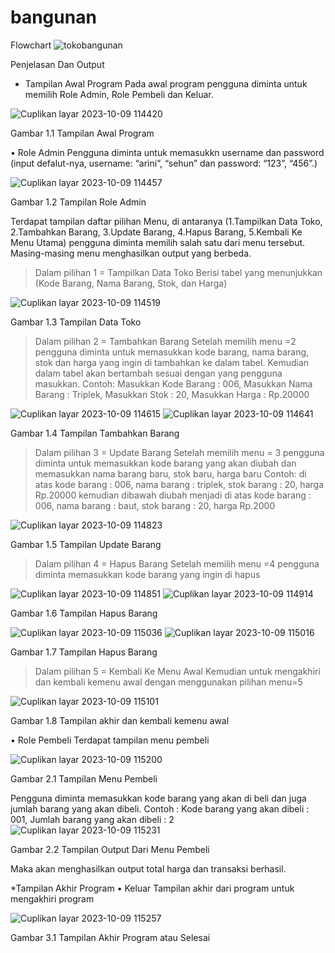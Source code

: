 # bangunan
Flowchart
![tokobangunan](https://github.com/nyomanarinit/bangunan/assets/145880551/b93c6e26-fb82-4c24-a1bd-c313de03ae39)


Penjelasan Dan Output

*	Tampilan Awal Program
Pada awal program pengguna diminta untuk memilih Role Admin, Role Pembeli dan Keluar.

![Cuplikan layar 2023-10-09 114420](https://github.com/nyomanarinit/bangunan/assets/145880551/876f40f1-6495-4a7c-8ac4-f269e268169c)

Gambar 1.1 Tampilan Awal Program
 
•	Role Admin
Pengguna diminta untuk memasukkn username dan password (input defalut-nya, username: “arini”, “sehun” dan password: “123”, “456”.)

![Cuplikan layar 2023-10-09 114457](https://github.com/nyomanarinit/bangunan/assets/145880551/ed570710-1531-4a6f-b222-ed4ff9685433)

Gambar 1.2 Tampilan Role Admin

Terdapat tampilan daftar pilihan Menu, di antaranya (1.Tampilkan Data Toko, 2.Tambahkan Barang, 3.Update Barang, 4.Hapus Barang, 5.Kembali Ke Menu Utama) pengguna diminta memilih salah satu dari menu tersebut.
Masing-masing menu menghasilkan output yang berbeda.

>	Dalam pilihan 1 = Tampilkan Data Toko
Berisi tabel yang menunjukkan (Kode Barang, Nama Barang, Stok, dan Harga)

![Cuplikan layar 2023-10-09 114519](https://github.com/nyomanarinit/bangunan/assets/145880551/dfcecc96-ded6-4e1e-8fd8-cbfc0c77f86c)

Gambar 1.3 Tampilan Data Toko


>	Dalam pilihan 2 = Tambahkan Barang
Setelah memilih menu =2 pengguna diminta untuk memasukkan kode barang, nama barang, stok dan harga yang ingin di tambahkan ke dalam tabel. Kemudian dalam tabel akan bertambah sesuai dengan yang pengguna masukkan. 
Contoh: Masukkan Kode Barang : 006, Masukkan Nama Barang : Triplek, Masukkan Stok : 20, Masukkan Harga : Rp.20000

![Cuplikan layar 2023-10-09 114615](https://github.com/nyomanarinit/bangunan/assets/145880551/7cc90b08-f6d6-4075-807b-a1120bd4baa4)
![Cuplikan layar 2023-10-09 114641](https://github.com/nyomanarinit/bangunan/assets/145880551/e0f0efda-47b6-4993-8280-edaebe248033)

Gambar 1.4 Tampilan Tambahkan Barang

>	Dalam pilihan 3 = Update Barang
Setelah memilih menu = 3 pengguna diminta untuk memasukkan kode barang yang akan diubah dan memasukkan nama barang baru, stok baru, harga baru
Contoh: di atas kode barang : 006, nama barang : triplek, stok barang : 20, harga Rp.20000 kemudian dibawah diubah menjadi di atas kode barang : 006, nama barang : baut, stok barang : 20, harga Rp.2000

![Cuplikan layar 2023-10-09 114823](https://github.com/nyomanarinit/bangunan/assets/145880551/18aa7933-4a56-401a-8727-257be16c4465)

Gambar 1.5 Tampilan Update Barang

>	Dalam pilihan 4 = Hapus Barang
Setelah memilih menu =4 pengguna diminta memasukkan kode barang yang ingin di hapus

![Cuplikan layar 2023-10-09 114851](https://github.com/nyomanarinit/bangunan/assets/145880551/7dfb8a44-440d-4693-8fce-aa51d8d6c412)
![Cuplikan layar 2023-10-09 114914](https://github.com/nyomanarinit/bangunan/assets/145880551/1f82a1af-3285-45e2-bc88-346c74e82f74)

Gambar 1.6 Tampilan Hapus Barang

![Cuplikan layar 2023-10-09 115036](https://github.com/nyomanarinit/bangunan/assets/145880551/cd15964d-27f8-47d4-84a8-11ed840d4a2b)
![Cuplikan layar 2023-10-09 115016](https://github.com/nyomanarinit/bangunan/assets/145880551/b6679e37-53e0-41e0-9e39-b9e7bb3a648b)

Gambar 1.7 Tampilan Hapus Barang

>	Dalam pilihan 5 = Kembali Ke Menu Awal
Kemudian untuk mengakhiri dan kembali kemenu awal dengan menggunakan pilihan menu=5

![Cuplikan layar 2023-10-09 115101](https://github.com/nyomanarinit/bangunan/assets/145880551/24295895-6b83-4a31-9c82-6de6bb2f02bc)

Gambar 1.8 Tampilan akhir dan kembali kemenu awal

•	Role Pembeli
Terdapat tampilan menu pembeli

![Cuplikan layar 2023-10-09 115200](https://github.com/nyomanarinit/bangunan/assets/145880551/b0966d75-5dc2-48e6-9255-1b50a04133a6)

Gambar 2.1 Tampilan Menu Pembeli

Pengguna diminta memasukkan kode barang yang akan di beli dan juga jumlah barang yang akan dibeli.
Contoh : Kode barang yang akan dibeli : 001, Jumlah barang yang akan dibeli : 2
![Cuplikan layar 2023-10-09 115231](https://github.com/nyomanarinit/bangunan/assets/145880551/c89f47e0-3f9b-4af3-ac87-8f9ce3a5495a)

Gambar 2.2 Tampilan Output Dari Menu Pembeli

Maka akan menghasilkan output total harga dan transaksi berhasil.

*Tampilan Akhir Program
•	Keluar
Tampilan akhir dari program untuk mengakhiri program

![Cuplikan layar 2023-10-09 115257](https://github.com/nyomanarinit/bangunan/assets/145880551/222a7fbb-cdf0-4bfa-beba-1244a0d829a1)

Gambar 3.1 Tampilan Akhir Program atau Selesai



